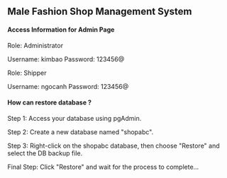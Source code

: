 <h2>Male Fashion Shop Management System</h2>
<h4>Access Information for Admin Page</h4>
Role: Administrator

Username: kimbao
Password: 123456@

Role: Shipper

Username: ngocanh
Password: 123456@

<h4>How can restore database ?</h4>
Step 1: Access your database using pgAdmin.

Step 2: Create a new database named "shopabc".

Step 3: Right-click on the shopabc database, then choose "Restore" and select the DB backup file.

Final Step: Click "Restore" and wait for the process to complete...
